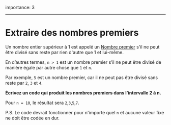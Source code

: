 importance: 3

---

# Extraire des nombres premiers

Un nombre entier supérieur à 1 est appelé un [Nombre premier](https://fr.wikipedia.org/wiki/Nombre_premier) s'il ne peut être divisé sans reste par rien d'autre que 1 et lui-même.

En d’autres termes, `n > 1` est un nombre premier s’il ne peut être divisé de manière égale par autre chose que `1` et `n`.

Par exemple, `5` est un nombre premier, car il ne peut pas être divisé sans reste par `2`, `3` et `4`.

**Écrivez un code qui produit les nombres premiers dans l’intervalle 2 à n.**

Pour `n = 10`, le résultat sera `2`,`3`,`5`,`7`.

P.S. Le code devrait fonctionner pour n'importe quel `n` et aucune valeur fixe ne doit être codée en dur.